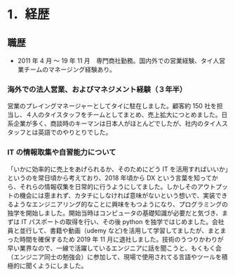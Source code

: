 # 1．経歴

## 職歴

- 2011 年 4 月 〜 19 年 11 月　専門商社勤務。国内外での営業経験、タイ人営業チームのマネージング経験あり。

### 海外での法人営業、およびマネジメント経験（３年半）

営業のプレイングマネージャーとしてタイに駐在しました。顧客約 150 社を担当し、４人のタイスタッフをチームとしてまとめ、売上拡大につとめました。日系企業が多く、商談時のキーマンは日本人がほとんどでしたが、社内のタイ人スタッフとは英語でのやりとりでした。

### IT の情報取集や自習能力について

「いかに効率的に売上をあげられるか、そのためにどう IT を活用すればいいか」というのを常日頃から考えており、2018 年頃から DX という言葉を知ってから、それらの情報収集を日常的に行うようにしてました。しかしそのアウトプットの機会には恵まれず、カタチにしなければ意味がないという想いで、実装できるようなエンジニアリング的なことに興味をもつようになり、プログラミングの独学を開始しました。開始当時はコンピュータの基礎知識が必要だと気づき、まずは IT パスポートの取得を行い、その後 python を独学ではじめました。会社員と並行して、書籍や動画（udemy など)を活用して学習してましたが、まとまった時間を確保するため 2019 年 11 月に退社しました。技術のうつりかわりが早い業界なので、一線で活躍しているエンジニアに話を聞こうと、もくもく会（エンジニア同士の勉強会）に参加して、現場で使用されてる言語やツールを積極的に聞くようにしました。
